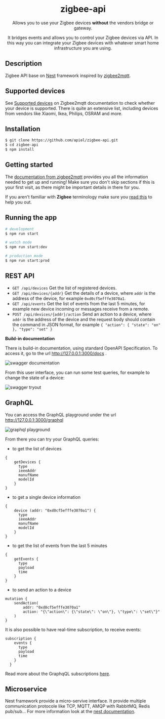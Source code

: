 <div align="center">
    <h1>zigbee-api</h1>
    <p>
        Allows you to use your Zigbee devices <b>without</b> the vendors bridge or gateway.
    </p>
    <p>
        It bridges events and allows you to control your Zigbee devices via API. In this way you can integrate your Zigbee devices with whatever smart home infrastructure you are using.
    </p>
</div>

## Description

Zigbee API base on [Nest](https://github.com/nestjs/nest) framework inspired by [zigbee2mqtt](https://github.com/Koenkk/zigbee2mqtt).

## Supported devices
See [Supported devices](https://koenkk.github.io/zigbee2mqtt/information/supported_devices.html) on Zigbee2mqtt documentation to check whether your device is supported. There is quite an extensive list, including devices from vendors like Xiaomi, Ikea, Philips, OSRAM and more.

## Installation

```bash
$ git clone https://github.com/apiel/zigbee-api.git
$ cd zigbee-api
$ npm install
```

## Getting started

The [documentation from zigbee2mqtt](https://koenkk.github.io/zigbee2mqtt/) provides you all the information needed to get up and running! Make sure you don't skip sections if this is your first visit, as there might be important details in there for you.

If you aren't familiar with **Zigbee** terminology make sure you [read this](https://koenkk.github.io/zigbee2mqtt/information/zigbee_network.html) to help you out.

## Running the app

```bash
# development
$ npm run start

# watch mode
$ npm run start:dev

# production mode
$ npm run start:prod
```

## REST API

- `GET /api/devices` Get the list of registered devices.
- `GET /api/devices/{addr}` Get the details of a device, where `addr` is the address of the device, for example `0xd0cf5efffe3070a1`.
- `GET /api/events` Get the list of events from the last 5 minutes, for example new device incoming or messages receive from a remote.
- `POST /api/devices/{addr}/action` Send an action to a device, where `addr` is the address of the device and the request body should contain the command in JSON format, for example `{ "action": { "state": "on" }, "type": "set" }`

**Build-in documentation**

There is build-in documentation, using standard OpenAPI Specification. To access it, go to the url http://127.0.0.1:3000/docs . 

![swagger documentation](https://raw.githubusercontent.com/apiel/zigbee-api/master/docs/images/swagger.png)

From this user interface, you can run some test queries, for example to change the state of a device:

![swagger tryout](https://raw.githubusercontent.com/apiel/zigbee-api/master/docs/images/swagger_tryout.png)

## GraphQL

You can access the GraphQL playground under the url http://127.0.0.1:3000/graphql 

![graphql playground](https://raw.githubusercontent.com/apiel/zigbee-api/master/docs/images/graphql_playground.png)

From there you can try your GraphQL queries:

- to get the list of devices

```
{
    getDevices {
      type
      ieeeAddr
      manufName
      modelId
    }
}
```

- to get a single device information

```
{
    device (addr: "0xd0cf5efffe3070a1") {
      type
      ieeeAddr
      manufName
      modelId
    }
}
```

- to get the list of events from the last 5 minutes

```
{
    getEvents {
      type
      payload
      time
    }
}
```

- to send an action to a device

```
mutation {
    sendAction(
        addr: "0xd0cf5efffe3070a1"
        action: "{\"action\": {\"state\": \"on\"}, \"type\": \"set\"}"
    )
}
```

It is also possible to have real-time subscription, to receive events:

```
subscription {
    events {
      type
      payload
      time
    }
  }
```

Read more about the GraphqQL subscriptions [here](https://www.apollographql.com/docs/graphql-subscriptions/).

## Microservice

Nest framework provide a micro-servive interface. It provide multiple communication protocole like TCP, MQTT, AMQP with RabbitMQ, Redis pub/sub... For more information look at the [nest documentation](https://docs.nestjs.com/microservices/basics).
